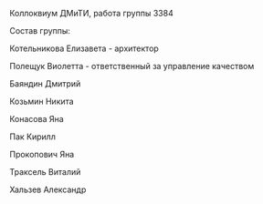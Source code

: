 Коллоквиум ДМиТИ, работа группы 3384

Состав группы:

Котельникова Елизавета - архитектор

Полещук Виолетта -  ответственный за управление качеством

Баяндин Дмитрий

Козьмин Никита

Конасова Яна

Пак Кирилл

Прокопович Яна

Траксель Виталий

Хальзев Александр
